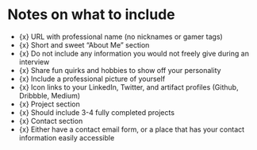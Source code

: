 # Notes on what to include

- {x} URL with professional name (no nicknames or gamer tags)
- {x} Short and sweet “About Me” section
- {x} Do not include any information you would not freely give during an interview
- {x} Share fun quirks and hobbies to show off your personality
- {x} Include a professional picture of yourself
- {x} Icon links to your LinkedIn, Twitter, and artifact profiles (Github, Dribbble, Medium)
- {x} Project section
- {x} Should include 3-4 fully completed projects
- {x} Contact section
- {x} Either have a contact email form, or a place that has your contact information easily accessible

